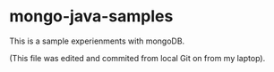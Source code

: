 mongo-java-samples
==================
This is a sample experienments with mongoDB.

(This file was edited and commited from local Git on from my laptop).

